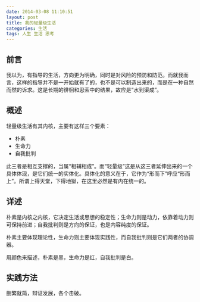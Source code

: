 ```yaml
---
date: 2014-03-08 11:10:51
layout: post
title: 我的轻量级生活
categories: 生活
tags: 人生 生活 思考
---
```


## 前言
我以为，有指导的生活，方向更为明确，同时是对风险的预防和防范。而就我而言，这样的指导并不是一开始就有了的，也不是可以制造出来的，而是在一种自然而然的诉求。这是长期的徘徊和思索中的结果，故应是“水到渠成”。

## 概述
轻量级生活有其内核，主要有这样三个要素：

- 朴素
- 生命力
- 自我批判

此三者是相互支撑的，当属“相辅相成”。而“轻量级”这是从这三者延伸出来的一个具体体现，是它们统一的实体化。具体化的意义在于，它作为“形而下”呼应“形而上”。所谓上得天堂，下得地狱，在这里必然是有内在统一的。

## 详述
朴素是内核之内核，它决定生活或思想的稳定性；生命力则是动力，依靠着动力则可保持前进；自我批判则是方向的保证，也是内容纯度的保证。

朴素主要体现理论性，生命力则主要体现实践性，而自我批判则是它们两者的协调器。

用颜色来描述，朴素是黑，生命力是红，自我批判是白。

## 实践方法
删繁就简，辩证发展，各个击破。